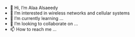 - 👋 Hi, I’m Alaa Alsaeedy
- 👀 I’m interested in wireless networks and cellular systems
- 🌱 I’m currently learning ...
- 💞️ I’m looking to collaborate on ...
- 📫 How to reach me ...

<!---
alaarf/alaarf is a ✨ special ✨ repository because its `README.md` (this file) appears on your GitHub profile.
You can click the Preview link to take a look at your changes.
--->
